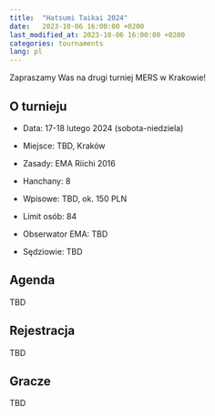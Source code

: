 ```yaml
---
title:  "Hatsumi Taikai 2024"
date:   2023-10-06 16:00:00 +0200
last_modified_at: 2023-10-06 16:00:00 +0200
categories: tournaments
lang: pl
---
```


Zapraszamy Was na drugi turniej MERS w Krakowie!

## O turnieju

* Data: 17-18 lutego 2024 (sobota-niedziela)
* Miejsce: TBD, Kraków
* Zasady: EMA Riichi 2016
* Hanchany: 8
* Wpisowe: TBD, ok. 150 PLN
* Limit osób: 84

* Obserwator EMA: TBD
* Sędziowie: TBD

## Agenda

TBD

## Rejestracja

TBD

## Gracze

TBD
